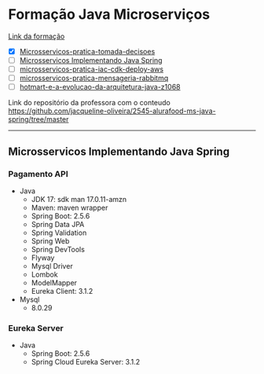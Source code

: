 # Formação Java Microserviços

[Link da formação](https://cursos.alura.com.br/formacao-java-microsservicos)

- [x] [Microsservicos-pratica-tomada-decisoes](https://cursos.alura.com.br/course/Microsservicos-pratica-tomada-decisoes)
- [ ] [Microsservicos Implementando Java Spring](https://cursos.alura.com.br/course/microsservicos-implementando-java-spring)
- [ ] [microsservicos-pratica-iac-cdk-deploy-aws](https://cursos.alura.com.br/course/microsservicos-pratica-iac-cdk-deploy-aws)
- [ ] [microsservicos-pratica-mensageria-rabbitmq](https://cursos.alura.com.br/course/microsservicos-pratica-mensageria-rabbitmq)
- [ ] [hotmart-e-a-evolucao-da-arquitetura-java-z1068](https://cursos.alura.com.br/extra/cases/hotmart-e-a-evolucao-da-arquitetura-java-z1068)

Link do repositório da professora com o conteudo
https://github.com/jacqueline-oliveira/2545-alurafood-ms-java-spring/tree/master

---
## Microsservicos Implementando Java Spring

### Pagamento API 
* Java
  * JDK 17: sdk man 17.0.11-amzn
  * Maven: maven wrapper
  * Spring Boot: 2.5.6
  * Spring Data JPA
  * Spring Validation
  * Spring Web
  * Spring DevTools
  * Flyway
  * Mysql Driver
  * Lombok
  * ModelMapper
  * Eureka Client: 3.1.2
* Mysql
  * 8.0.29

### Eureka Server
* Java
  * Spring Boot: 2.5.6
  * Spring Cloud Eureka Server: 3.1.2
